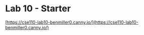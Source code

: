 # Lab 10 - Starter
[https://cse110-lab10-benmiller0.canny.io/](https://cse110-lab10-benmiller0.canny.io/)
